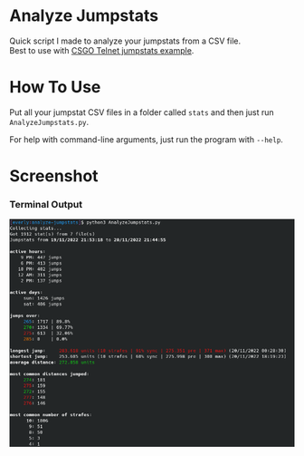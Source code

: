 # Analyze Jumpstats

Quick script I made to analyze your jumpstats from a CSV file. \
Best to use with [CSGO Telnet jumpstats example](https://github.com/everlyy/csgo-telnet/blob/main/examples/jumpstats.py).

# How To Use

Put all your jumpstat CSV files in a folder called `stats` and then just run `AnalyzeJumpstats.py`. 

For help with command-line arguments, just run the program with `--help`.

# Screenshot

### Terminal Output
![Terminal Output](screenshots/terminal-output.png)
